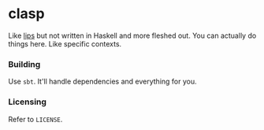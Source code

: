 # clasp

Like [lips](http://github.com/crockeo/lips) but not written in Haskell and more
fleshed out. You can actually do things here. Like specific contexts.

### Building

Use `sbt`. It'll handle dependencies and everything for you.

### Licensing

Refer to `LICENSE`.
